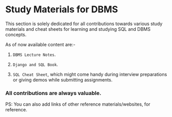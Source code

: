 # Study Materials for DBMS

This section is solely dedicated for all contributions towards various study materials and cheat sheets for learning and studying SQL and DBMS concepts.

As of now available content are:-

1. `DBMS Lecture Notes`.

2. `Django and SQL Book`.

3. `SQL Cheat Sheet`, which might come handy during interview preparations or giving demos while submitting assignments.

### All contributions are always valuable.

PS: You can also add links of other reference materials/websites, for reference.